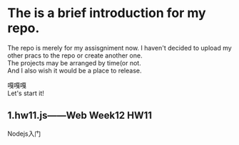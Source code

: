 # The is a brief introduction for my repo.
The repo is merely for my assisgniment now. I haven't decided to upload my other pracs to the repo or create another one.  
The projects may be arranged by time(or not.  
And I also wish it would be a place to release.

嘎嘎嘎  
Let's start it!

## 1.hw11.js——Web Week12 HW11  
Nodejs入门
